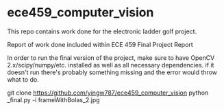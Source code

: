 # ece459_computer_vision

This repo contains work done for the electronic ladder golf project. 

Report of work done included within ECE 459 Final Project Report 

In order to run the final version of the project, 
make sure to have OpenCV 2.x/scipy/numpy/etc. installed as well as all necessary dependencies. 
if it doesn't run there's probably something missing and the error would throw what to do. 

git clone https://github.com/yingw787/ece459_computer_vision
python _final.py -i frameWithBolas_2.jpg
